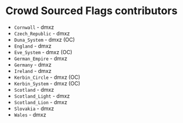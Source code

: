 Crowd Sourced Flags contributors
======

- `Cornwall` - dmxz
- `Czech_Republic` - dmxz
- `Duna_System` - dmxz (OC)
- `England` - dmxz
- `Eve_System` - dmxz (OC)
- `German_Empire` - dmxz
- `Germany` - dmxz
- `Ireland` - dmxz
- `Kerbin_Circle` - dmxz (OC)
- `Kerbin_System` - dmxz (OC)
- `Scotland` - dmxz
- `Scotland_Light` - dmxz
- `Scotland_Lion` - dmxz
- `Slovakia` - dmxz
- `Wales` - dmxz